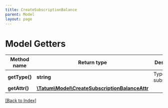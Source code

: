 ```yaml
---
title: CreateSubscriptionBalance
parent: Model
layout: page
---
```


# Model Getters

Method name | Return type | Description | Notes
------------ | ------------- | ------------- | -------------
**getType()** | **string** | Type of the subscription. |
**getAttr()** | [**\Tatum\Model\CreateSubscriptionBalanceAttr**](CreateSubscriptionBalanceAttr.md) |  |

[[Back to Index]](../index.md)
